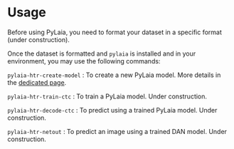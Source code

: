 # Usage

Before using PyLaia, you need to format your dataset in a specific format (under construction).

Once the dataset is formatted and `pylaia` is installed and in your environment, you may use the following commands:

`pylaia-htr-create-model`
: To create a new PyLaia model. More details in the [dedicated page](./initialization/index.md).

`pylaia-htr-train-ctc`
: To train a PyLaia model. Under construction.

`pylaia-htr-decode-ctc`
: To predict using a trained PyLaia model. Under construction.

`pylaia-htr-netout`
: To predict an image using a trained DAN model. Under construction.
